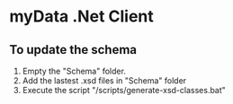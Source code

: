 ﻿# myData .Net Client

## To update the schema

1. Empty the "Schema" folder.
2. Add the lastest .xsd files in "Schema" folder
3. Execute the script "/scripts/generate-xsd-classes.bat"

